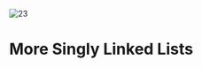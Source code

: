 ![23](https://github.com/manningstinson/holbertonschool-low_level_programming/assets/104523090/33305495-ea8f-4856-8613-c59475fed05b)
 # More Singly Linked Lists
